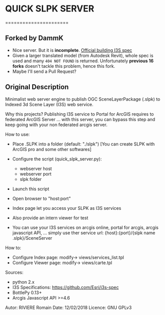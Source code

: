 # QUICK SLPK SERVER #
======================

## Forked by DammK ##
- Nice server. But it is **incomplete**. [Official building I3S spec](https://github.com/Esri/i3s-spec/blob/master/docs/1.8/BSL_ReadMe.md)
- Given a larger translated model (from Autodesk Revit), whole spec is used and many `404 NOT FOUND` is returned. Unfortunately **previous 16 forks** doesn't tackle this problem, hence this fork.
- Maybe I'll send a Pull Request?

## Original Description ##

Minimalist web server engine to publish OGC SceneLayerPackage (.slpk) to Indexed 3d Scene Layer (I3S) web service.

Why this projects?  Publishing I3S service to Portal for ArcGIS requires to federated ArcGIS Server ... with this server, you can bypass this step and keep going with your non federated arcgis server.

How to use:
- Place .SLPK into a folder (default: "./slpk")  [You can create SLPK with ArcGIS pro and some other softwares]
- Configure the script (quick_slpk_server.py):
	- webserver host
	- webserver port
	- slpk folder
- Launch this script 
- Open browser to "host:port"
- Index page let you access your SLPK as I3S services
-  Also provide an intern viewer for test

- You can use your I3S services on arcgis online, portal for arcgis, arcgis javascript API, ...  simply use ther service url:
	{host}:{port}/{slpk name .slpk}/SceneServer

How to:
- Configure Index page: modify->  views/services_list.tpl
- Configure Viewer page: modify->  views/carte.tpl


Sources:
- python 2.x
- I3S Specifications: https://github.com/Esri/i3s-spec
- BottlePy 0.13+
- Arcgis Javascript API >=4.6


Autor: RIVIERE Romain
Date: 12/02/2018
Licence: GNU GPLv3 
